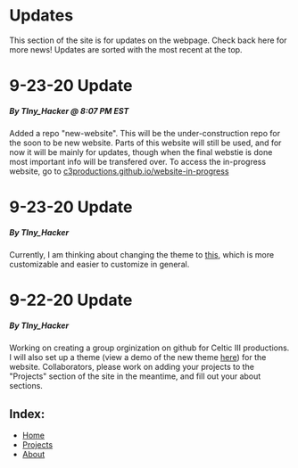 # Updates
This section of the site is for updates on the webpage. Check back here for more news! Updates are sorted with the most recent at the top.

# 9-23-20 Update
##### By TIny_Hacker @ 8:07 PM EST
Added a repo "new-website". This will be the under-construction repo for the soon to be new website. Parts of this website will still be used, and for now
it will be mainly for updates, though when the final webstie is done most important info will be transfered over. To access the in-progress website, go to
[c3productions.github.io/website-in-progress](c3productions.github.io/website-in-progress)

# 9-23-20 Update
##### By TIny_Hacker
Currently, I am thinking about changing the theme to [this](https://tianqi.name/jekyll-TeXt-theme/), which is more customizable and easier to customize in general.

# 9-22-20 Update
##### By TIny_Hacker
Working on creating a group orginization on github for Celtic III productions. I will also set up a theme (view a demo of the new theme [here](https://longpdo.github.io/neumorphism/))
for the website. Collaborators, please work on adding your projects to the "Projects" section of the site in the meantime, and fill out your about sections.

## Index:
* [Home](https://c3productions.github.io)
* [Projects](https://c3productions.github.io/projects)
* [About](https://c3productions.github.io/about)
